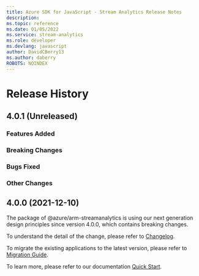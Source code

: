 ```yaml
---
title: Azure SDK for JavaScript - Stream Analytics Release Notes
description: 
ms.topic: reference
ms.date: 01/05/2022
ms.service: stream-analytics
ms.role: developer
ms.devlang: javascript
author: DavidCBerry13
ms.author: daberry
ROBOTS: NOINDEX
---
```

# Release History

## 4.0.1 (Unreleased)

### Features Added

### Breaking Changes

### Bugs Fixed

### Other Changes

## 4.0.0 (2021-12-10)

The package of @azure/arm-streamanalytics is using our next generation design principles since version 4.0.0, which contains breaking changes.

To understand the detail of the change, please refer to [Changelog](https://aka.ms/js-track2-changelog).

To migrate the existing applications to the latest version, please refer to [Migration Guide](https://aka.ms/js-track2-migration-guide).

To learn more, please refer to our documentation [Quick Start](https://aka.ms/js-track2-quickstart).
